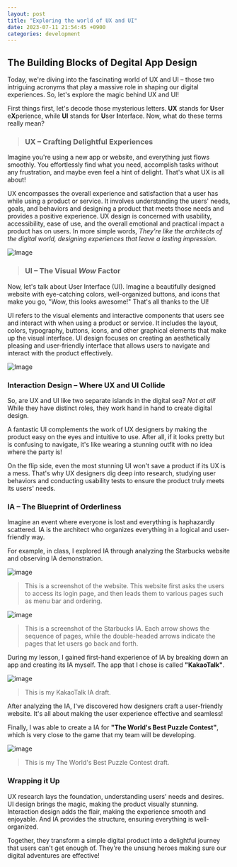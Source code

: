 ```yaml
---
layout: post
title: "Exploring the world of UX and UI"
date: 2023-07-11 21:54:45 +0900
categories: development
---
```


## The Building Blocks of Degital App Design

Today, we're diving into the fascinating world of UX and UI – those two intriguing acronyms that play a massive role in shaping our digital experiences. So, let's explore the magic behind UX and UI!

First things first, let's decode those mysterious letters. **UX** stands for **U**ser e**X**perience, while **UI** stands for **U**ser **I**nterface. Now, what do these terms really mean?

> ### UX – Crafting Delightful Experiences

Imagine you're using a new app or website, and everything just flows smoothly. You effortlessly find what you need, accomplish tasks without any frustration, and maybe even feel a hint of delight. That's what UX is all about!

UX encompasses the overall experience and satisfaction that a user has while using a product or service. It involves understanding the users' needs, goals, and behaviors and designing a product that meets those needs and provides a positive experience. UX design is concerned with usability, accessibility, ease of use, and the overall emotional and practical impact a product has on users. In more simple words, *They're like the architects of the digital world, designing experiences that leave a lasting impression.*

![Image](https://img.freepik.com/free-vector/gradient-ui-ux-elements-background_23-2149056159.jpg)

> ### UI – The Visual *Wow* Factor

Now, let's talk about User Interface (UI). Imagine a beautifully designed website with eye-catching colors, well-organized buttons, and icons that make you go, "Wow, this looks awesome!" That's all thanks to the UI!

UI refers to the visual elements and interactive components that users see and interact with when using a product or service. It includes the layout, colors, typography, buttons, icons, and other graphical elements that make up the visual interface. UI design focuses on creating an aesthetically pleasing and user-friendly interface that allows users to navigate and interact with the product effectively.

![Image](https://img.freepik.com/free-vector/gradient-ui-ux-elements-collection_79603-1923.jpg?q=10&h=200)

### Interaction Design – Where UX and UI Collide

So, are UX and UI like two separate islands in the digital sea? *Not at all!* While they have distinct roles, they work hand in hand to create digital design.

A fantastic UI complements the work of UX designers by making the product easy on the eyes and intuitive to use. After all, if it looks pretty but is confusing to navigate, it's like wearing a stunning outfit with no idea where the party is!

On the flip side, even the most stunning UI won't save a product if its UX is a mess. That's why UX designers dig deep into research, studying user behaviors and conducting usability tests to ensure the product truly meets its users' needs.

### IA – The Blueprint of Orderliness

Imagine an event where everyone is lost and everything is haphazardly scattered. IA is the architect who organizes everything in a logical and user-friendly way.

For example, in class, I explored IA through analyzing the Starbucks website and observing IA demonstration.

![image](https://res.cloudinary.com/drzvnhgwx/image/upload/v1690266996/IA_Starbucks_1_cy4k5u.png)

> This is a screenshot of the website. This website first asks the users to access its login page, and then leads them to various pages such as menu bar and ordering.

![image](https://res.cloudinary.com/drzvnhgwx/image/upload/v1690267004/IA_Starbucks_2_pzaikl.png)

> This is a screenshot of the Starbucks IA. Each arrow shows the sequence of pages, while the double-headed arrows indicate the pages that let users go back and forth.

During my lesson, I gained first-hand experience of IA by breaking down an app and creating its IA myself. The app that I chose is called **"KakaoTalk"**.

![image](https://res.cloudinary.com/drzvnhgwx/image/upload/v1690267018/%EC%8A%A4%ED%81%AC%EB%A6%B0%EC%83%B7_2023-07-06_190249_xytiad.png)

> This is my KakaoTalk IA draft.

After analyzing the IA, I've discovered how designers craft a user-friendly website. It's all about making the user experience effective and seamless!

Finally, I was able to create a IA for **"The World's Best Puzzle Contest"**, which is very close to the game that my team will be developing.

![image](https://res.cloudinary.com/drzvnhgwx/image/upload/v1690267009/IA_%EC%B2%9C%ED%95%98%EC%A0%9C%EC%9D%BC_%ED%8D%BC%EC%A6%90_uoqbqu.png)

> This is my The World's Best Puzzle Contest draft.

### Wrapping it Up

UX research lays the foundation, understanding users' needs and desires. UI design brings the magic, making the product visually stunning. Interaction design adds the flair, making the experience smooth and enjoyable. And IA provides the structure, ensuring everything is well-organized.

Together, they transform a simple digital product into a delightful journey that users can't get enough of. They're the unsung heroes making sure our digital adventures are effective!
